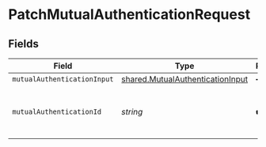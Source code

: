 # PatchMutualAuthenticationRequest


## Fields

| Field                                                                                | Type                                                                                 | Required                                                                             | Description                                                                          | Example                                                                              |
| ------------------------------------------------------------------------------------ | ------------------------------------------------------------------------------------ | ------------------------------------------------------------------------------------ | ------------------------------------------------------------------------------------ | ------------------------------------------------------------------------------------ |
| `mutualAuthenticationInput`                                                          | [shared.MutualAuthenticationInput](../../models/shared/mutualauthenticationinput.md) | :heavy_minus_sign:                                                                   | N/A                                                                                  |                                                                                      |
| `mutualAuthenticationId`                                                             | *string*                                                                             | :heavy_check_mark:                                                                   | Alphanumeric string identifying a mutual authentication.                             | SEAwSOsP7dEpTgGZdP7ZFw                                                               |